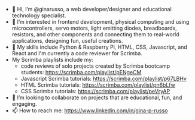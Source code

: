 - 👋 Hi, I’m @ginarusso, a web developer/designer and educational technology specialist.
- 👀 I’m interested in frontend development, physical computing and using microcontrollers, servo motors, light emitting diodes, breadboards, resistors, and other components and connecting them to real-world applications, designing fun, useful creations.
- 🌱 My skills include Python & Raspberry Pi, HTML, CSS, Javascript, and React and I'm currently a code reviewer for Scrimba.
- My Scrimba playlists include my:
  -   code reviews of solo projects created by Scrimba bootcamp students: https://scrimba.com/playlist/pENgeCM
  -   Javascript Scrimba tutorials: https://scrimba.com/playlist/p67LBHv
  -   HTML Scrimba tutorials: https://scrimba.com/playlist/pn6bLfw
  -   CSS Scrimba tutorials: https://scrimba.com/playlist/peVryAP
- 💞️ I’m looking to collaborate on projects that are educational, fun, and engaging.
- 📫 How to reach me: https://www.linkedin.com/in/gina-p-russo

<!---
ginarusso/ginarusso is a ✨ special ✨ repository because its `README.md` (this file) appears on your GitHub profile.
You can click the Preview link to take a look at your changes.
--->
